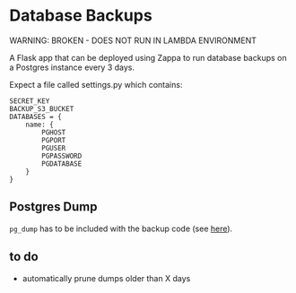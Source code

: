 # Database Backups

WARNING: BROKEN - DOES NOT RUN IN LAMBDA ENVIRONMENT

A Flask app that can be deployed using Zappa to run database backups on a Postgres instance every 3 days.

Expect a file called settings.py which contains:

    SECRET_KEY
    BACKUP_S3_BUCKET
    DATABASES = {
        name: {
            PGHOST
            PGPORT
            PGUSER
            PGPASSWORD
            PGDATABASE
        }
    }

## Postgres Dump

`pg_dump` has to be included with the backup code (see [here](https://github.com/jameshy/pgdump-aws-lambda)).


## to do

- automatically prune dumps older than X days
